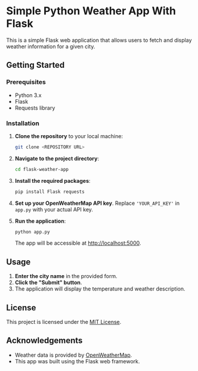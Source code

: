 # Simple Python Weather App With Flask

This is a simple Flask web application that allows users to fetch and display weather information for a given city.

## Getting Started

### Prerequisites

- Python 3.x
- Flask
- Requests library

### Installation

1. **Clone the repository** to your local machine:

    ```bash
    git clone <REPOSITORY URL>
    ```

2. **Navigate to the project directory**:

    ```bash
    cd flask-weather-app
    ```

3. **Install the required packages**:

    ```bash
    pip install Flask requests
    ```

4. **Set up your OpenWeatherMap API key**. Replace `'YOUR_API_KEY'` in `app.py` with your actual API key.

5. **Run the application**:

    ```bash
    python app.py
    ```

    The app will be accessible at [http://localhost:5000](http://localhost:5000).

## Usage

1. **Enter the city name** in the provided form.
2. **Click the "Submit" button**.
3. The application will display the temperature and weather description.

## License

This project is licensed under the [MIT License](LICENSE).

## Acknowledgements

- Weather data is provided by [OpenWeatherMap](https://openweathermap.org/).
- This app was built using the Flask web framework.
